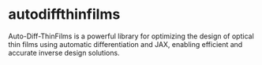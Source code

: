 # autodiffthinfilms
Auto-Diff-ThinFilms is a powerful library for optimizing the design of optical thin films using automatic differentiation and JAX, enabling efficient and accurate inverse design solutions.
